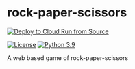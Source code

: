 # rock-paper-scissors

[![Deploy to Cloud Run from Source](https://github.com/jmr-enola/rock-paper-scissors/actions/workflows/google-cloudrun-source.yml/badge.svg)](https://github.com/jmr-enola/rock-paper-scissors/actions/workflows/google-cloudrun-source.yml)

[![License](https://img.shields.io/badge/License-Apache%202.0-blue.svg)](https://opensource.org/licenses/Apache-2.0)
[![Python 3.9](https://img.shields.io/badge/Python-3.9-green.svg)](https://shields.io/)

A web based game of rock-paper-scissors
